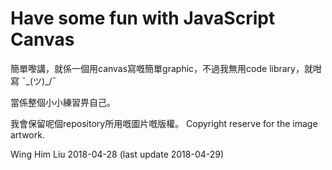 # Have some fun with JavaScript Canvas

簡單嚟講，就係一個用canvas寫嘅簡單graphic，不過我無用code library，就咁寫 ¯\_(ツ)_/¯

當係整個小小練習畀自己。

我會保留呢個repository所用嘅圖片嘅版權。
Copyright reserve for the image artwork. 

Wing Him Liu
2018-04-28
(last update 2018-04-29)